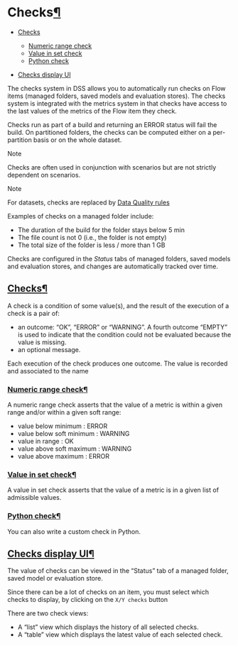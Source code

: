 Checks[¶](#checks "Permalink to this heading")
==============================================



* [Checks](#id1)


	+ [Numeric range check](#numeric-range-check)
	+ [Value in set check](#value-in-set-check)
	+ [Python check](#python-check)
* [Checks display UI](#checks-display-ui)



The checks system in DSS allows you to automatically run checks on Flow items (managed folders, saved models and evaluation stores). The checks system is integrated with the metrics system in that checks have access to the last values of the metrics of the Flow item they check.


Checks run as part of a build and returning an ERROR status will fail the build. On partitioned folders, the checks can be computed either on a per\-partition basis or on the whole dataset.



Note


Checks are often used in conjunction with scenarios but are not strictly dependent on scenarios.




Note


For datasets, checks are replaced by [Data Quality rules](data-quality-rules.html)



Examples of checks on a managed folder include:


* The duration of the build for the folder stays below 5 min
* The file count is not 0 (i.e., the folder is not empty)
* The total size of the folder is less / more than 1 GB


Checks are configured in the *Status* tabs of managed folders, saved models and evaluation stores, and changes are automatically tracked over time.



[Checks](#id2)[¶](#id1 "Permalink to this heading")
---------------------------------------------------


A check is a condition of some value(s), and the result of the execution of a check is a pair of:


* an outcome: “OK”, “ERROR” or “WARNING”. A fourth outcome “EMPTY” is used to indicate that the condition could not be evaluated because the value is missing.
* an optional message.


Each execution of the check produces one outcome. The value is recorded and associated to the name



### [Numeric range check](#id3)[¶](#numeric-range-check "Permalink to this heading")


A numeric range check asserts that the value of a metric is within a given range and/or within a given soft range:


* value below minimum : ERROR
* value below soft minimum : WARNING
* value in range : OK
* value above soft maximum : WARNING
* value above maximum : ERROR




### [Value in set check](#id4)[¶](#value-in-set-check "Permalink to this heading")


A value in set check asserts that the value of a metric is in a given list of admissible values.




### [Python check](#id5)[¶](#python-check "Permalink to this heading")


You can also write a custom check in Python.





[Checks display UI](#id6)[¶](#checks-display-ui "Permalink to this heading")
----------------------------------------------------------------------------


The value of checks can be viewed in the “Status” tab of a managed folder, saved model or evaluation store.


Since there can be a lot of checks on an item, you must select which checks to display, by clicking on the `X/Y checks` button


There are two check views:


* A “list” view which displays the history of all selected checks.
* A “table” view which displays the latest value of each selected check.